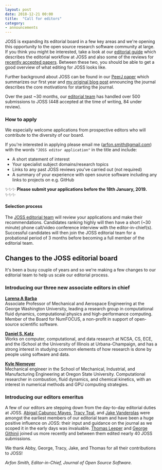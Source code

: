 ```yaml
---
layout: post
date: 2018-12-21 00:00
title:  "Call for editors"
category:
- announcements
---
```


JOSS is expanding its editorial board in a few key areas and we're opening this opportunity to the open source research software community at large. If you think you might be interested, take a look at our [editorial guide](https://joss.readthedocs.io/en/latest/editing.html) which describes the editorial workflow at JOSS and also some of the reviews for [recently accepted papers](https://github.com/openjournals/joss-reviews/issues?utf8=%E2%9C%93&q=is%3Aclosed+label%3Aaccepted+). Between these two, you should be able to get a good overview of what editing for JOSS looks like.

Further background about JOSS can be found in our [PeerJ paper](https://peerj.com/articles/cs-147/) which summarizes our first year and [my original blog post](http://arfon.org/announcing-the-journal-of-open-source-software/index.html) announcing the journal describes the core motivations for starting the journal.

Over the past ~30 months, our [editorial team](http://joss.theoj.org/about#editorial_board) has handled over 500 submissions to JOSS (448 accepted at the time of writing, 84 under review).

### How to apply

We especially welcome applications from prospective editors who will contribute to the diversity of our board.

If you're interested in applying please email me (<arfon.smith@gmail.com>) with the words `"JOSS editor application"` in the title and include:

- A short statement of interest
- Your specialist subject domains/research topics
- Links to any past JOSS reviews you've carried out (not required)
- A summary of your experience with open source software including any links to projects on e.g. GitHub

✨✨✨ **Please submit your applications before the 18th January, 2019.** ✨✨✨

#### Selection process

The [JOSS editorial team](http://joss.theoj.org/about#editorial_board) will review your applications and make their recommendations. Candidates ranking highly will then have a short (~30 minute) phone call/video conference interview with the editor-in-chief(s). Successful candidates will then join the JOSS editorial team for a probational period of 3 months before becoming a full member of the editorial team.

## Changes to the JOSS editorial board

It's been a busy couple of years and so we're making a few changes to our editorial team to help us scale our editorial process.

### Introducing our three new associate editors in chief

[**Lorena A Barba**](http://lorenabarba.com/)  
Associate Professor of Mechanical and Aerospace Engineering at the George Washington University, leading a research group in computational fluid dynamics, computational physics and high-performance computing. Member of the Board for NumFOCUS, a non-profit in support of open-source scientific software.

[**Daniel S. Katz**](http://danielskatz.org/)  
Works on computer, computational, and data research at NCSA, CS, ECE, and the iSchool at the University of Illinois at Urbana-Champaign, and has a strong interest in studying common elements of how research is done by people using software and data.

[**Kyle Niemeyer**](http://kyleniemeyer.com/)  
Mechanical engineer in the School of Mechanical, Industrial, and Manufacturing Engineering at Oregon State University. Computational researcher in combustion, fluid dynamics, and chemical kinetics, with an interest in numerical methods and GPU computing strategies.

### Introducing our editors emeritus

A few of our editors are stepping down from the day-to-day editorial duties at JOSS. [Abigail Cabunoc Mayes](http://acabunoc.github.io/), [Tracy Teal](http://idyll.org/~tracyt/), and [Jake Vanderplas](http://vanderplas.com/) were amongst the earliest members of our editorial team and have been a huge positive influence on JOSS: their input and guidance on the journal as we scoped it in the early days was invaluable. [Thomas Leeper](https://thomasleeper.com/) and [George Githinji](http://virec-group.org/george-githinji) joined us more recently and between them edited nearly 40 JOSS submissions.

We thank Abby, George, Tracy, Jake, and Thomas for all their contributions to JOSS!

_Arfon Smith, Editor-in-Chief, Journal of Open Source Software._
